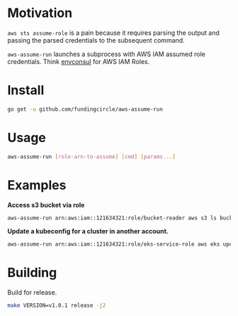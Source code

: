 # Motivation
`aws sts assume-role` is a pain because it requires parsing the output and passing the parsed credentials to the subsequent command.

`aws-assume-run` launches a subprocess with AWS IAM assumed role credentials. Think [envconsul](https://github.com/hashicorp/envconsul) for AWS IAM Roles.

# Install
```sh
go get -u github.com/fundingcircle/aws-assume-run
```

# Usage
```sh
aws-assume-run [role-arn-to-assume] [cmd] [params...]
```

# Examples

**Access s3 bucket via role**
```sh
aws-assume-run arn:aws:iam::121634321:role/bucket-reader aws s3 ls bucket-role-has-access-to
```

**Update a kubeconfig for a cluster in another account.**
```sh
aws-assume-run arn:aws:iam::121634321:role/eks-service-role aws eks update-kubeconfig --name dev-eks
```

# Building

Build for release.

```sh
make VERSION=v1.0.1 release -j2
```
